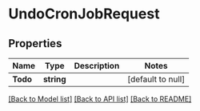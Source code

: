 # UndoCronJobRequest

## Properties
Name | Type | Description | Notes
------------ | ------------- | ------------- | -------------
**Todo** | **string** |  | [default to null]

[[Back to Model list]](../README.md#documentation-for-models) [[Back to API list]](../README.md#documentation-for-api-endpoints) [[Back to README]](../README.md)


